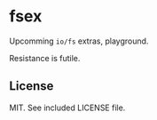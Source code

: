 # fsex

Upcomming `io/fs` extras, playground.

Resistance is futile.

## License

MIT. See included LICENSE file.